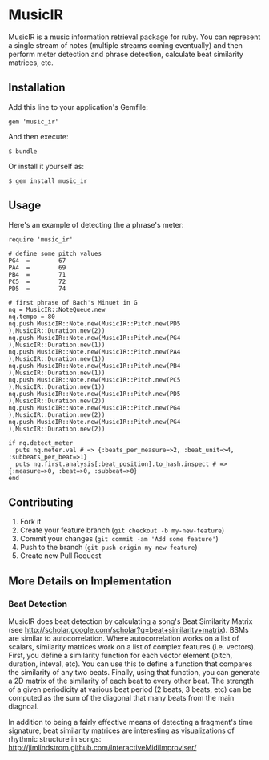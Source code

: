 # MusicIR

MusicIR is a music information retrieval package for ruby. You can represent a single stream of notes (multiple streams coming eventually) and then perform meter detection and phrase detection, calculate beat similarity matrices, etc.

## Installation

Add this line to your application's Gemfile:

    gem 'music_ir'

And then execute:

    $ bundle

Or install it yourself as:

    $ gem install music_ir

## Usage

Here's an example of detecting the a phrase's meter:

    require 'music_ir'
    
    # define some pitch values
    PG4  =        67
    PA4  =        69
    PB4  =        71
    PC5  =        72
    PD5  =        74
    
    # first phrase of Bach's Minuet in G
    nq = MusicIR::NoteQueue.new
    nq.tempo = 80
    nq.push MusicIR::Note.new(MusicIR::Pitch.new(PD5 ),MusicIR::Duration.new(2))
    nq.push MusicIR::Note.new(MusicIR::Pitch.new(PG4 ),MusicIR::Duration.new(1))
    nq.push MusicIR::Note.new(MusicIR::Pitch.new(PA4 ),MusicIR::Duration.new(1))
    nq.push MusicIR::Note.new(MusicIR::Pitch.new(PB4 ),MusicIR::Duration.new(1))
    nq.push MusicIR::Note.new(MusicIR::Pitch.new(PC5 ),MusicIR::Duration.new(1))
    nq.push MusicIR::Note.new(MusicIR::Pitch.new(PD5 ),MusicIR::Duration.new(2))
    nq.push MusicIR::Note.new(MusicIR::Pitch.new(PG4 ),MusicIR::Duration.new(2))
    nq.push MusicIR::Note.new(MusicIR::Pitch.new(PG4 ),MusicIR::Duration.new(2))

    if nq.detect_meter
      puts nq.meter.val # => {:beats_per_measure=>2, :beat_unit=>4, :subbeats_per_beat=>1}
      puts nq.first.analysis[:beat_position].to_hash.inspect # => {:measure=>0, :beat=>0, :subbeat=>0}
    end
    
## Contributing

1. Fork it
2. Create your feature branch (`git checkout -b my-new-feature`)
3. Commit your changes (`git commit -am 'Add some feature'`)
4. Push to the branch (`git push origin my-new-feature`)
5. Create new Pull Request

## More Details on Implementation

### Beat Detection

MusicIR does beat detection by calculating a song's Beat Similarity Matrix (see <http://scholar.google.com/scholar?q=beat+similarity+matrix>).
BSMs are similar to autocorrelation.  Where autocorrelation works on a list of scalars, similarity matrices 
work on a list of complex features (i.e. vectors).  First, you define a similarity function for each vector 
element (pitch, duration, inteval, etc).  You can use this to define a function that compares the similarity 
of any two beats.  Finally, using that function, you can generate a 2D matrix of the similarity of each beat 
to every other beat.  The strength of a given periodicity at various beat period (2 beats, 3 beats, etc) can 
be computed as the sum of the diagonal that many beats from the main diagnoal.

In addition to being a fairly effective means of detecting a fragment's time signature, beat similarity
matrices are interesting as visualizations of rhythmic structure in songs:
<http://jimlindstrom.github.com/InteractiveMidiImproviser/>
